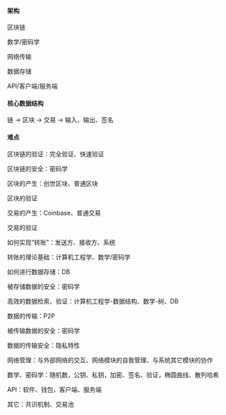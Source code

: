 #### 架构

区块链

数学/密码学

网络传输

数据存储

API/客户端/服务端

#### 核心数据结构

链 -&gt; 区块 -&gt; 交易 -&gt; 输入、输出、签名

#### 难点

区块链的验证：完全验证、快速验证

区块链的安全：密码学

区块的产生：创世区块、普通区块

区块的验证

交易的产生：Coinbase、普通交易

交易的验证

如何实现“转账”：发送方、接收方、系统

转账的理论基础：计算机工程学、数学/密码学

如何进行数据存储：DB

被存储数据的安全：密码学

高效的数据检索、验证：计算机工程学-数据结构、数学-树、DB

数据的传输：P2P

被传输数据的安全：密码学

数据的传输安全：隐私特性

网络管理：与外部网络的交互、网络模块的自我管理、与系统其它模块的协作

数学、密码学：随机数，公钥、私钥，加密、签名、验证，椭圆曲线、散列哈希

API：软件、钱包，客户端、服务端

其它：共识机制、交易池



